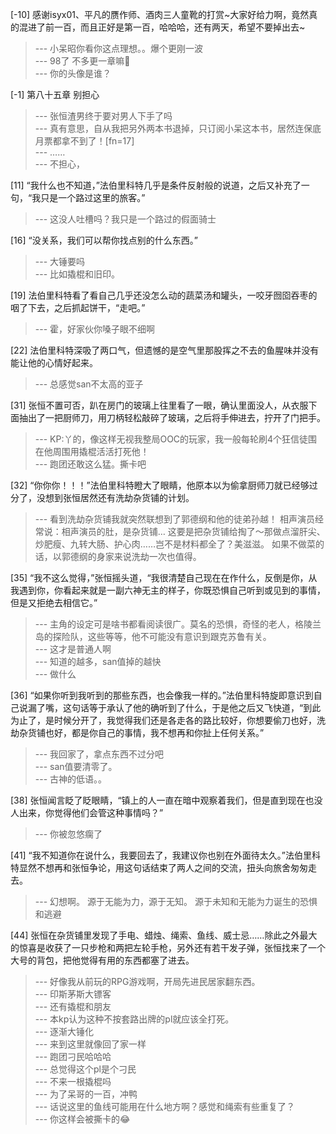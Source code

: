 
[-10] 感谢isyx01、平凡的赝作师、酒肉三人童靴的打赏~大家好给力啊，竟然真的混进了前一百，而且正好是第一百，哈哈哈，还有两天，希望不要掉出去~
>--- 小呆昭你看你这点理想。。爆个更刚一波<br>
>--- 98了 不多更一章嘛🥺<br>
>--- 你的头像是谁？<br>

[-1] 第八十五章 别担心
>--- 张恒渣男终于要对男人下手了吗<br>
>--- 真有意思，自从我把另外两本书退掉，只订阅小呆这本书，居然连保底月票都拿不到了！[fn=17]<br>
>--- ……<br>
>--- 不担心，<br>

[11] “我什么也不知道，”法伯里科特几乎是条件反射般的说道，之后又补充了一句，“我只是一个路过这里的旅客。”
>--- 这没人吐槽吗？我只是一个路过的假面骑士<br>

[16] “没关系，我们可以帮你找点别的什么东西。”
>--- 大锤要吗<br>
>--- 比如撬棍和旧印。<br>

[19] 法伯里科特看了看自己几乎还没怎么动的蔬菜汤和罐头，一咬牙囫囵吞枣的咽了下去，之后抓起饼干，“走吧。”
>--- 霍，好家伙你嗓子眼不细啊<br>

[22] 法伯里科特深吸了两口气，但遗憾的是空气里那股挥之不去的鱼腥味并没有能让他的心情好起来。
>--- 总感觉san不太高的亚子<br>

[31] 张恒不置可否，趴在房门的玻璃上往里看了一眼，确认里面没人，从衣服下面抽出了一把厨师刀，用刀柄轻松敲碎了玻璃，之后将手伸进去，拧开了门把手。
>--- KP:丫的，像这样无视我整局OOC的玩家，我一般每轮刷4个狂信徒围在他周围用撬棍活活打死他！<br>
>--- 跑团还敢这么猛。撕卡吧<br>

[32] “你你你！！！”法伯里科特瞪大了眼睛，他原本以为偷拿厨师刀就已经够过分了，没想到张恒居然还有洗劫杂货铺的计划。
>--- 看到洗劫杂货铺我就突然联想到了郭德纲和他的徒弟孙越！
相声演员经常说：相声演员的肚，是杂货铺…
这要是把杂货铺给掏了～那做点溜肝尖、炒肥瘦、九转大肠、护心肉……岂不是材料都全了？美滋滋。
如果不做菜的话，以郭德纲的身家来说洗劫一次也值得。<br>

[35] “我不这么觉得，”张恒摇头道，“我很清楚自己现在在作什么，反倒是你，从我遇到你，你看起来就是一副六神无主的样子，你既恐惧自己听到或见到的事情，但是又拒绝去相信它。”
>--- 主角的设定可是啥书都看阅读很广。莫名的恐惧，奇怪的老人，格陵兰岛的探险队，这些等等，他不可能没有意识到跟克苏鲁有关。<br>
>--- 这才是普通人啊<br>
>--- 知道的越多，san值掉的越快<br>
>--- 做什么<br>

[36] “如果你听到我听到的那些东西，也会像我一样的。”法伯里科特旋即意识到自己说漏了嘴，这句话等于承认了他的确听到了什么，于是他之后又飞快道，“到此为止了，是时候分开了，我觉得我们还是各走各的路比较好，你想要偷刀也好，洗劫杂货铺也好，都是你自己的事情，我不想再和你扯上任何关系。”
>--- 我回家了，拿点东西不过分吧<br>
>--- san值要清零了。<br>
>--- 古神的低语。。<br>

[38] 张恒闻言眨了眨眼睛，“镇上的人一直在暗中观察着我们，但是直到现在也没人出来，你觉得他们会管这种事情吗？”
>--- 你被忽悠瘸了<br>

[41] “我不知道你在说什么，我要回去了，我建议你也别在外面待太久。”法伯里科特显然不想再和张恒争论，用这句话结束了两人之间的交流，扭头向旅舍匆匆走去。
>--- 幻想啊。
源于无能为力，源于无知。
源于未知和无能为力诞生的恐惧和逃避<br>

[44] 张恒在杂货铺里发现了手电、蜡烛、绳索、鱼线、威士忌……除此之外最大的惊喜是收获了一只步枪和两把左轮手枪，另外还有若干发子弹，张恒找来了一个大号的背包，把他觉得有用的东西都塞了进去。
>--- 好像我从前玩的RPG游戏啊，开局先进民居家翻东西。<br>
>--- 印斯茅斯大镖客<br>
>--- 还有撬棍和朋友<br>
>--- 本kp认为这种不按套路出牌的pl就应该全打死。<br>
>--- 逐渐大锤化<br>
>--- 来到这里就像回了家一样<br>
>--- 跑团刁民哈哈哈<br>
>--- 总觉得这个pl是个刁民<br>
>--- 不来一根撬棍吗<br>
>--- 为了呆哥的一百，冲鸭<br>
>--- 话说这里的鱼线可能用在什么地方啊？感觉和绳索有些重复了？<br>
>--- 你这样会被撕卡的😂<br>

